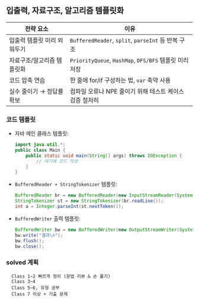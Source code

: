 ## 입출력, 자료구조, 알고리즘 템플릿화
| 전략 요소           | 이유                                              |
| --------------- | ----------------------------------------------- |
| 입출력 템플릿 미리 외워두기 | `BufferedReader`, `split`, `parseInt` 등 반복 구조   |
| 자료구조/알고리즘 템플릿화  | `PriorityQueue`, `HashMap`, `DFS/BFS` 템플릿 미리 저장 |
| 코드 압축 연습        | 한 줄에 for/if 구성하는 법, `var` 축약 사용                 |
| 실수 줄이기 → 정답률 확보 | 컴파일 오류나 NPE 줄이기 위해 테스트 케이스 검증 철저히               |


### 코드 템플릿
- 자바 메인 클래스 템플릿:
  ```java
  import java.util.*;
  public class Main {
      public static void main(String[] args) throws IOException {
          // 여기에 코드 작성
      }
  }
  ```


- `BufferedReader + StringTokenizer` 템플릿:  
  ```java
  BufferedReader br = new BufferedReader(new InputStreamReader(System.in));
  StringTokenizer st = new StringTokenizer(br.readLine());
  int a = Integer.parseInt(st.nextToken());
  ```

- `BufferedWriter` 출력 템플릿:
  ```java 
  BufferedWriter bw = new BufferedWriter(new OutputStreamWriter(System.out));
  bw.write("결과\n");
  bw.flush();
  bw.close();
  ```


### solved 계획
```
  Class 1~2 빠르게 정리 (문법 리뷰 & 손 풀기)
  Class 3~4 
  Class 5~6, 유형 공부
  Class 7 이상 + 기출 문제 
```
